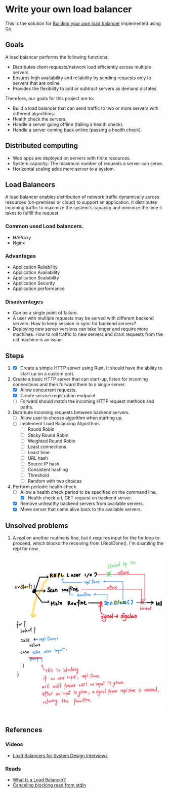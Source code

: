# Write your own load balancer

This is the solution
for [Building your own load balancer](https://codingchallenges.fyi/challenges/challenge-load-balancer) implemented using
Go.

## Goals

A load balancer performs the following functions:

- Distributes client requests/network load efficiently across multiple servers
- Ensures high availability and reliability by sending requests only to servers that are online
- Provides the flexibility to add or subtract servers as demand dictates

Therefore, our goals for this project are to:

- Build a load balancer that can send traffic to two or more servers with different algorithms.
- Health check the servers.
- Handle a server going offline (failing a health check).
- Handle a server coming back online (passing a health check).

## Distributed computing

- Web apps are deployed on servers with finite resources.
- System capacity: The maximum number of requests a server can serve.
- Horizontal scaling adds more server to a system.

## Load Balancers
A load balancer enables distribution of network traffic dynamically across resources (on-premises or cloud) to support
an application. It distributes incoming traffic to maximize the system's capacity and minimize the time it takes to fulfill the request.

### Common used Load balancers.
- HAProxy
- Nginx

### Advantages

- Application Reliability
- Application Availability
- Application Scalability
- Application Security
- Application performance

### Disadvantages

- Can be a single point of failure.
- A user with multiple requests may be served with different backend servers: How to keep session in sync for backend servers?
- Deploying new server versions can take longer and require more machines. How to roll traffic to new servers and drain requests from the old machine is an issue.

## Steps

1. -[x] Create a simple HTTP server using Rust. It should have the ability to start up on a custom port.

2. Create a basic HTTP server that can start-up, listen for incoming connections and then forward them to a single
   server.
    - [x] Allow concurrent requests.
    - [x] Create service registration endpoint.
    - [ ] Forward should match the incoming HTTP request methods and paths.
3. Distribute incoming requests between backend servers.
    - [ ] Allow user to choose algorithm when starting up.
    - [ ] Implement Load Balancing Algorithms
      - [ ] Round Robin
      - [ ] Sticky Round Robin
      - [ ] Weighted Round Robin
      - [ ] Least connections
      - [ ] Least time
      - [ ] URL hash
      - [ ] Source IP hash
      - [ ] Consistent hashing
      - [ ] Threshold
      - [ ] Random with two choices
4. Perform periodic health check.
    - [ ] Allow a health check period to be specified on the command line.
      - [x] Health check url, GET request on backend server.
    - [x] Remove unhealthy backend servers from available servers.
    - [x] Move server that came alive back to the available servers.

## Unsolved problems
1. A repl on another routine is fine, but it requires input for the for loop to proceed, which blocks the receiving from l.ReplDone(). I'm disabling the repl for now.
![blockedForLoop.png](static%2FblockedForLoop.png)

## References

### Videos
- [Load Balancers for System Design Interviews](https://www.youtube.com/watch?v=chyZRNT7eEo)

### Reads
- [What Is a Load Balancer?](https://www.f5.com/glossary/load-balancer)
- [Canceling blocking read from stdin](https://www.reddit.com/r/golang/comments/fsxkqr/cancelling_blocking_read_from_stdin/)